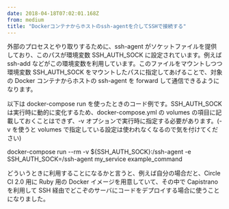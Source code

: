 ```yaml
---
date: 2018-04-18T07:02:01.168Z
from: medium
title: "Dockerコンテナからホストのssh-agentを介してSSHで接続する"
---
```


外部のプロセスとやり取りするために、ssh-agent がソケットファイルを提供しており、このパスが環境変数 SSH\_AUTH\_SOCK に設定されています。例えば ssh-add などがこの環境変数を利用しています。このファイルをマウントしつつ環境変数 SSH\_AUTH\_SOCK をマウントしたパスに指定してあげることで、対象の Docker コンテナからホストの ssh-agent を forward して通信できるようになります。

以下は docker-compose run を使ったときのコード例です。SSH\_AUTH\_SOCK は実行時に動的に変化するため、docker-compose.yml の volumes の項目に記載しておくことはできず、-v オプションで実行時に指定する必要があります。(-v を使うと volumes で指定している設定は使われなくなるので気を付けてください)

docker-compose run --rm -v ${SSH\_AUTH\_SOCK}:/ssh-agent -e SSH\_AUTH\_SOCK=/ssh-agent my\_service example\_command

どういうときに利用することになるかと言うと、例えば自分の場合だと、Circle CI 2.0 用に Ruby 用の Docker イメージを用意していて、その中で Capistrano を利用して SSH 経由でどこぞのサーバにコードをデプロイする場合に使うことになりました。
